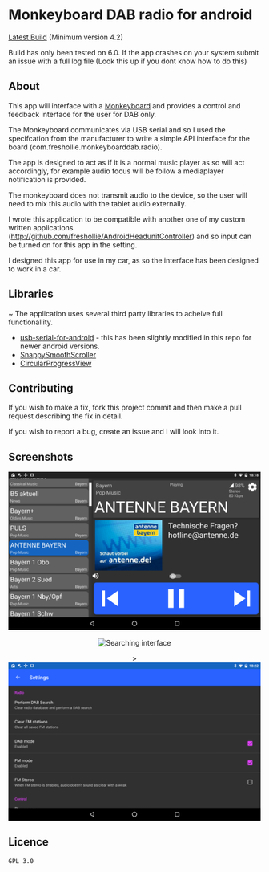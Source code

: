 # Monkeyboard DAB radio for android

[Latest Build](https://github.com/freshollie/MonkeyboardAndroidRadioApp/tree/master/app/build/outputs/apk) (Minimum version 4.2)

Build has only been tested on 6.0. If the app crashes on your system submit an issue with a full log file (Look this up if you dont know how to do this)

## About

This app will interface with a [Monkeyboard](http://www.monkeyboard.org/products/85-developmentboard/80-dab-fm-digital-radio-development-board) and provides a control and feedback interface for the user for DAB only.

The Monkeyboard communicates via USB serial and so I used the specifcation from the manufacturer to write a simple API interface for the board (com.freshollie.monkeyboarddab.radio). 

The app is designed to act as if it is a normal music player as so will act accordingly, for example audio focus will be follow a mediaplayer notification is provided. 

The monkeyboard does not transmit audio to the device, so the user will need to mix this audio with the tablet audio externally.

I wrote this application to be compatible with another one of my custom written applications (http://github.com/freshollie/AndroidHeadunitController) and so input can be turned on for this app in the setting.

I designed this app for use in my car, as so the interface has been designed to work in a car.

## Libraries
~
The application uses several third party libraries to acheive full functionallity.

- [usb-serial-for-android](https://github.com/mik3y/usb-serial-for-android) - this has been slightly modified in this repo for newer android versions.
- [SnappySmoothScroller](https://github.com/nshmura/SnappySmoothScroller)
- [CircularProgressView](https://github.com/rahatarmanahmed/CircularProgressView)


## Contributing

If you wish to make a fix, fork this project commit and then make a pull request describing the fix in detail.

If you wish to report a bug, create an issue and I will look into it.

## Screenshots
<p align="center">
    <img src="https://github.com/freshollie/MonkeyboardAndroidRadioApp/raw/master/screenshots/main_interface.png" alt="Main interface" width="800"/>
</p>

<p align="center">
    <img src="https://github.com/freshollie/MonkeyboardAndroidRadioApp/raw/master/screenshots/searching_interface.png" alt="Searching interface" width="800"/>
</p>

<p align="center">>
    <img src="https://github.com/freshollie/MonkeyboardAndroidRadioApp/raw/master/screenshots/settings_interface.png" align="center" alt="Settings interface" width="800"/>
</p>

## Licence

    GPL 3.0
   